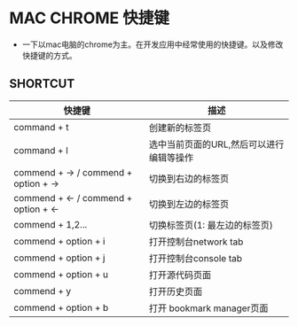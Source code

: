 # MAC CHROME 快捷键

* 一下以mac电脑的chrome为主。在开发应用中经常使用的快捷键。以及修改快捷键的方式。


## SHORTCUT

|快捷键 | 描述|
|----- | ------|
command + t | 创建新的标签页
command + l | 选中当前页面的URL,然后可以进行编辑等操作
commend + → / commend + option + → | 切换到右边的标签页
commend + ← / commend + option + ← | 切换到左边的标签页
commend + 1,2... | 切换标签页(1: 最左边的标签页)
commend + option + i | 打开控制台network tab
commend + option + j | 打开控制台console tab
commend + option + u | 打开源代码页面
commend + y | 打开历史页面
commend + option + b | 打开 bookmark manager页面


